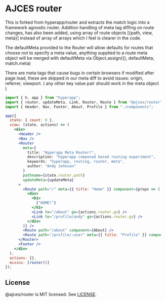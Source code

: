 # AJCES router
This is forked from hyperapp/router and extracts the match logic into a framework agnostic router.  Addition handling of meta tag diffing on route changes, has also been added, using array of route objects [{path, view, meta}] instead of array of arrays which I feel is clearer in the code.

The defaultMeta provided to the Router will allow defaults for routes that choose not to specify a meta value, anything supplied to a route meta object will be merged with defaultMeta via Object.assign({}, defaultMeta, match.meta)

There are meta tags that cause bugs in certain browsers if modified after page load, these are skipped in our meta diff to avoid issues: origin, referrer, viewport. ( any other key value pair should work in the meta object )

```jsx
import { h, app } from "hyperapp";
import { router, updateMeta, Link, Router, Route } from "@ajces/router";
import { Header, Nav, Footer, About, Profile } from "./components";

app({
  state: { count: 0 },
  view: (state, actions) => (
    <div>
      <Header />
      <Nav />
      <Router 
        meta={
          title: "Hyperapp Meta Router!",
          description: "hyperapp componad based routing experiment",
          keywords: "hyperapp, routing, router, meta",
          author: "Andy Johnson"
        }
        pathname={state.router.path}
        updateMeta={updateMeta}
      >
        <Route path="/" meta={{ title: "Home" }} component={props => (
          <div>
            <h1>
              {"HOME!"}
            </h1>
            <Link to="/about" go={actions.router.go} />
            <Link to="/profile/andy" go={actions.router.go} />
          </div>
        )} />
        <Route path="/about" component={About} />
        <Route path="/profile/:user" meta={{ title: "Profile" }} component={Profile} />
      </Router>
      <Footer />
    </div>
  ),
  actions: {},
  mixins: [router()]
});
```

## License

@ajces/router is MIT licensed. See [LICENSE](LICENSE.md).
